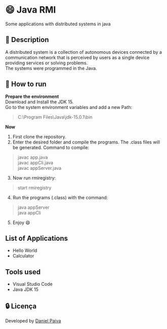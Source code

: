 # :smile: Java RMI
Some applications with distributed systems in java

## :page_facing_up: Description
A distributed system is a collection of autonomous devices connected by a communication network that is perceived by users as a single device providing services or solving problems.<br>
The systems were programmed in the Java.

## :pushpin: How to run

<strong>Prepare the environment</strong><br>
Download and Install the JDK 15.<br>
Go to the system environment variables and add a new Path:
> C:\Program Files\Java\jdk-15.0.1\bin

<strong>Now</strong>
1. First clone the repository.
2. Enter the desired folder and compile the programs. The .class files will be generated. Command to compile: 
> javac app.java<br>
> javac appCli.java<br>
> javac appServer.java<br>
3. Now run rmiregistry:
> start rmiregistry
4. Run the programs (.class) with the command:
> java appServer<br>
> java appCli<br>
5. Enjoy :smile:


## List of Applications
- Hello World
- Calculator

## Tools used

- Visual Studio Code
- Java JDK 15

## :lock: Licença

Developed by <a href="https://www.linkedin.com/in/danhpaiva/">Daniel Paiva</a>
